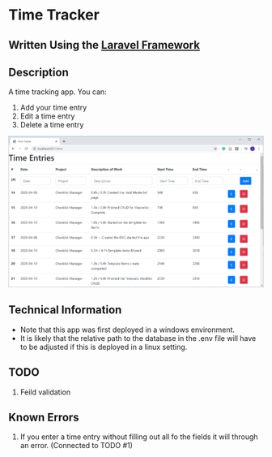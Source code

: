 # Time Tracker
## Written Using the [Laravel Framework](https://laravel.com/)

## Description

A time tracking app. 
You can: 
1. Add your time entry
2. Edit a time entry
3. Delete a time entry

<div align="center">

<img src="https://github.com/my443/time-tracker-laravel/blob/master/img/Screenshot1.png" alt="Screenshot #1"><br>

</div>

## Technical Information

* Note that this app was first deployed in a windows environment. 
* It is likely that the relative path to the database in the .env file will have to be adjusted if this is deployed in a linux setting. 


## TODO 
1. Feild validation


## Known Errors
1. If you enter a time entry without filling out all fo the fields it will through an error. (Connected to TODO #1)




